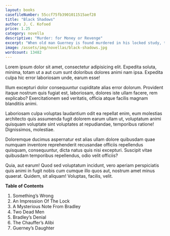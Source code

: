 ```yaml
---
layout: books
casefileNumber: 55ccf75fb3901011515aef28
title: "Black Shadows"
author: J. C. Kofoed
price: 1.25
category: novella
descriptive: "Murder: for Money or Revenge"
excerpt: "When old man Guerney is found murdered in his locked study, then the prime suspect and a mysterious tattooed man are also found murdered, newspaperman Johnny Suggs is determined to prove Mildred Guerney's innocense and prove himself to his father."
image: /assets/img/novellas/black-shadows.jpg
wordcount: 13482
---
```


Lorem ipsum dolor sit amet, consectetur adipisicing elit. Expedita soluta, minima, totam ut a aut cum sunt doloribus dolores animi nam ipsa. Expedita culpa hic error laboriosam unde, earum esse!

Illum excepturi dolor consequuntur cupiditate alias error dolorum. Provident itaque nostrum quis fugiat est, laboriosam, dolores iste ullam facere, rem explicabo? Exercitationem sed veritatis, officia atque facilis magnam blanditiis animi.

Laboriosam culpa voluptas laudantium odit ea repellat enim, eum molestias architecto quis assumenda fugit dolorem earum ullam ut, voluptatum animi quisquam voluptate sint voluptates at repudiandae, temporibus ratione! Dignissimos, molestiae.

Doloremque ducimus aspernatur est alias ullam dolore quibusdam quae numquam inventore reprehenderit recusandae officiis repellendus quisquam, consequuntur, dicta natus quis nisi excepturi. Suscipit vitae quibusdam temporibus repellendus, odio velit officiis?

Quia, aut earum! Quod sed voluptatum incidunt, vero aperiam perspiciatis quis animi in fugit nobis cum cumque illo quos aut, nostrum amet minus quaerat. Quidem, sit aliquam! Voluptas, facilis, velit.


**Table of Contents**

1. Something’s Wrong
2. An Impression Of The Lock
3. A Mysterious Note From Bradley
4. Two Dead Men
5. Bradley’s Denial
6. The Chauffer’s Alibi
7. Guerney’s Daughter


